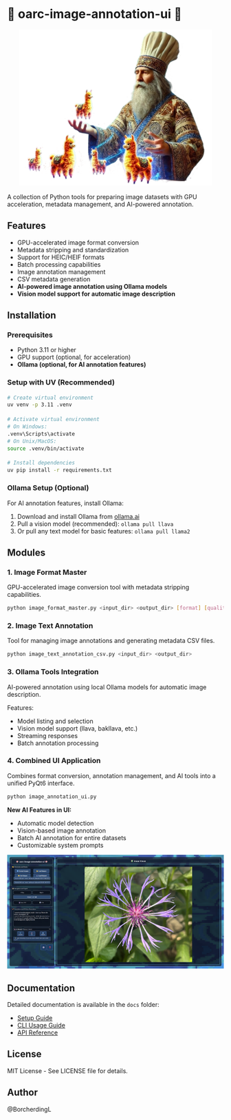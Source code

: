 # 🤖 oarc-image-annotation-ui 🤖  
<p align="center">  
  <img src="https://raw.githubusercontent.com/Ollama-Agent-Roll-Cage/oarc-image-annotation-ui/main/assets/wizardPicCrop.png" alt="OARC img anno wizard" width="450"/>  
</p>

A collection of Python tools for preparing image datasets with GPU acceleration, metadata management, and AI-powered annotation.

## Features

- GPU-accelerated image format conversion
- Metadata stripping and standardization
- Support for HEIC/HEIF formats
- Batch processing capabilities
- Image annotation management
- CSV metadata generation
- **AI-powered image annotation using Ollama models**
- **Vision model support for automatic image description**

## Installation

### Prerequisites

- Python 3.11 or higher
- GPU support (optional, for acceleration)
- **Ollama (optional, for AI annotation features)**

### Setup with UV (Recommended)

```bash
# Create virtual environment
uv venv -p 3.11 .venv

# Activate virtual environment
# On Windows:
.venv\Scripts\activate
# On Unix/MacOS:
source .venv/bin/activate

# Install dependencies
uv pip install -r requirements.txt
```

### Ollama Setup (Optional)
For AI annotation features, install Ollama:
1. Download and install Ollama from [ollama.ai](https://ollama.ai)
2. Pull a vision model (recommended): `ollama pull llava`
3. Or pull any text model for basic features: `ollama pull llama2`

## Modules

### 1. Image Format Master
GPU-accelerated image conversion tool with metadata stripping capabilities.

```bash
python image_format_master.py <input_dir> <output_dir> [format] [quality]
```

### 2. Image Text Annotation
Tool for managing image annotations and generating metadata CSV files.

```bash
python image_text_annotation_csv.py <input_dir> <output_dir>
```

### 3. Ollama Tools Integration
AI-powered annotation using local Ollama models for automatic image description.

Features:
- Model listing and selection
- Vision model support (llava, bakllava, etc.)
- Streaming responses
- Batch annotation processing

### 4. Combined UI Application
Combines format conversion, annotation management, and AI tools into a unified PyQt6 interface.

```bash
python image_annotation_ui.py
```

**New AI Features in UI:**
- Automatic model detection
- Vision-based image annotation
- Batch AI annotation for entire datasets
- Customizable system prompts

<p align="center">  
  <img src="https://raw.githubusercontent.com/Ollama-Agent-Roll-Cage/oarc-image-annotation-ui/main/assets/imagePrepUiExample.png" alt="OARC img anno ui" width="900"/>  
</p>

## Documentation

Detailed documentation is available in the `docs` folder:
- [Setup Guide](docs/setup.md)
- [CLI Usage Guide](docs/cli_usage.md)
- [API Reference](docs/api_reference.md)

## License

MIT License - See LICENSE file for details.

## Author

@BorcherdingL
